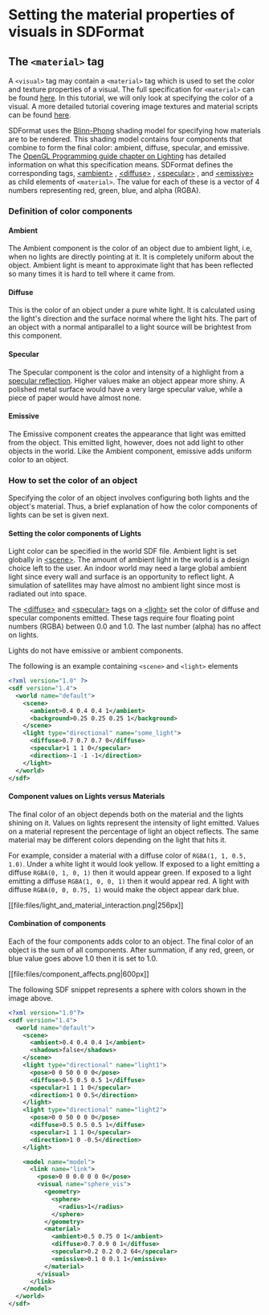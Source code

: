 # Setting the material properties of visuals in SDFormat

## The `<material>` tag

A `<visual>` tag may contain a `<material>` tag which is used to set the
color and texture properties of a visual.
The full specification for `<material>` can be found
[here](http://sdformat.org/spec?ver=1.4&elem=material).
In this tutorial, we will only look at specifying the color of a visual.
A more detailed tutorial covering image textures and material scripts can be
found [here](http://gazebosim.org/tutorials?tut=color_model).

SDFormat uses the
[Blinn-Phong](https://en.wikipedia.org/wiki/Blinn%E2%80%93Phong_shading_model)
shading model for specifying how materials are to be rendered. This shading
model contains four components that combine to form the final color: ambient,
diffuse, specular, and emissive. The [OpenGL Programming guide chapter on
Lighting](http://www.glprogramming.com/red/chapter05.html) has detailed
information on what this specification means. SDFormat defines the
corresponding tags,
[&lt;ambient&gt;](http://sdformat.org/spec?ver=1.4&elem=material#material_ambient)
, [&lt;diffuse&gt;](http://sdformat.org/spec?ver=1.4&elem=material#material_diffuse)
, [&lt;specular&gt;](http://sdformat.org/spec?ver=1.4&elem=material#material_specular)
, and
[&lt;emissive&gt;](http://sdformat.org/spec?ver=1.4&elem=material#material_emissive)
as child elements of `<material>`. The value for each of these is a vector of
4 numbers representing red, green, blue, and alpha (RGBA).

### Definition of color components

#### Ambient

The Ambient component is the color of an object due to ambient light, i.e, when
no lights are directly pointing at it. It is completely uniform about the
object. Ambient light is meant to approximate light that has been reflected so
many times it is hard to tell where it came from.

#### Diffuse
This is the color of an object under a pure white light. It is calculated using
the light's direction and the surface normal where the light hits. The part of
an object with a normal antiparallel to a light source will be brightest from
this component.

#### Specular

The Specular component is the color and intensity of a highlight from
a [specular reflection](https://en.wikipedia.org/wiki/Specular_reflection).
Higher values make an object appear more shiny. A polished metal surface would
have a very large specular value, while a piece of paper would have almost none.

#### Emissive

The Emissive component creates the appearance that light was emitted from the
object. This emitted light, however, does not add light to other objects in the
world. Like the Ambient component, emissive adds uniform color to an object.

### How to set the color of an object

Specifying the color of an object involves configuring both lights and the
object's material. Thus, a brief explanation of how the color components of
lights can be set is given next.

#### Setting the color components of Lights

Light color can be specified in the world SDF file.
Ambient light is set globally in
[&lt;scene&gt;](http://sdformat.org/spec?ver=1.6&elem=scene#scene_ambient).
The amount of ambient light in the world is a design choice left to the user. An
indoor world may need a large global ambient light since every wall and surface
is an opportunity to reflect light. A simulation of satellites may have almost
no ambient light since most is radiated out into space.

The [&lt;diffuse&gt;](http://sdformat.org/spec?ver=1.4&elem=light#light_diffuse)
and
[&lt;specular&gt;](http://sdformat.org/spec?ver=1.4&elem=light#light_specular)
tags on a [&lt;light&gt;](http://sdformat.org/spec?ver=1.4&elem=light) set the
color of diffuse and specular components emitted.
These tags require four floating point numbers (RGBA) between 0.0 and 1.0.
The last number (alpha) has no affect on lights.

Lights do not have emissive or ambient components.

The following is an example containing `<scene>` and `<light>` elements

```xml
<?xml version="1.0" ?>
<sdf version="1.4">
  <world name="default">
    <scene>
      <ambient>0.4 0.4 0.4 1</ambient>
      <background>0.25 0.25 0.25 1</background>
    </scene>
    <light type="directional" name="some_light">
      <diffuse>0.7 0.7 0.7 0</diffuse>
      <specular>1 1 1 0</specular>
      <direction>-1 -1 -1</direction>
    </light>
  </world>
</sdf>
```

#### Component values on Lights versus Materials

The final color of an object depends both on the material and the lights shining
on it. Values on lights represent the intensity of light emitted. Values on
a material represent the percentage of light an object reflects. The same
material may be different colors depending on the light that hits it.

For example, consider a material with a diffuse color of
`RGBA(1, 1, 0.5, 1.0)`. Under a white light it would look yellow. If exposed to
a light emitting a diffuse `RGBA(0, 1, 0, 1)` then it would appear green. If
exposed to a light emitting a diffuse `RGBA(1, 0, 0, 1)` then it would appear
red. A light with diffuse `RGBA(0, 0, 0.75, 1)` would make the object appear
dark blue.

[[file:files/light_and_material_interaction.png|256px]]


#### Combination of components

Each of the four components adds color to an object. The final color of an
object is the sum of all components. After summation, if any red, green, or blue
value goes above 1.0 then it is set to 1.0.

[[file:files/component_affects.png|600px]]

The following SDF snippet represents a sphere with colors shown in the image
above.

```xml
<?xml version="1.0"?>
<sdf version="1.4">
  <world name="default">
    <scene>
      <ambient>0.4 0.4 0.4 1</ambient>
      <shadows>false</shadows>
    </scene>
    <light type="directional" name="light1">
      <pose>0 0 50 0 0 0</pose>
      <diffuse>0.5 0.5 0.5 1</diffuse>
      <specular>1 1 1 0</specular>
      <direction>1 0 0.5</direction>
    </light>
    <light type="directional" name="light2">
      <pose>0 0 50 0 0 0</pose>
      <diffuse>0.5 0.5 0.5 1</diffuse>
      <specular>1 1 1 0</specular>
      <direction>1 0 -0.5</direction>
    </light>

    <model name="model">
      <link name="link">
        <pose>0 0 0.0 0 0 0</pose>
        <visual name="sphere_vis">
          <geometry>
            <sphere>
              <radius>1</radius>
            </sphere>
          </geometry>
          <material>
            <ambient>0.5 0.75 0 1</ambient>
            <diffuse>0.7 0.9 0 1</diffuse>
            <specular>0.2 0.2 0.2 64</specular>
            <emissive>0.1 0 0.1 1</emissive>
          </material>
        </visual>
      </link>
    </model>
  </world>
</sdf>

```

